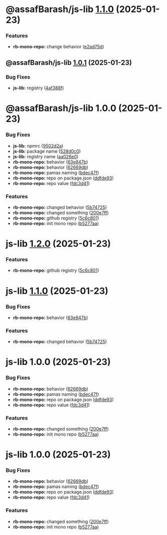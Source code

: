 # @assafBarash/js-lib [1.1.0](https://github.com/assafBarash/rb-mono-repo/compare/@assafBarash/js-lib@1.0.1...@assafBarash/js-lib@1.1.0) (2025-01-23)


### Features

* **rb-mono-repo:** change behavior ([e2ad75d](https://github.com/assafBarash/rb-mono-repo/commit/e2ad75dab73f10014431100f9f255773e9a507c1))

## @assafBarash/js-lib [1.0.1](https://github.com/assafBarash/rb-mono-repo/compare/@assafBarash/js-lib@1.0.0...@assafBarash/js-lib@1.0.1) (2025-01-23)


### Bug Fixes

* **js-lib:** registry ([4af388f](https://github.com/assafBarash/rb-mono-repo/commit/4af388f52d0de1fcb07420f99006f2900f272fd7))

# @assafBarash/js-lib 1.0.0 (2025-01-23)


### Bug Fixes

* **js-lib:** npmrc ([9502d2a](https://github.com/assafBarash/rb-mono-repo/commit/9502d2a4ef378456cf0f7b3acde83c4ff08ca21e))
* **js-lib:** package name ([528d0c0](https://github.com/assafBarash/rb-mono-repo/commit/528d0c0eb799ea3c092a9fdcefec4226924bdcee))
* **js-lib:** registry name ([aa026e0](https://github.com/assafBarash/rb-mono-repo/commit/aa026e0c1f6b5dc0b5b21a3de6c35fc04340db04))
* **rb-mono-repo:** behavior ([63e847b](https://github.com/assafBarash/rb-mono-repo/commit/63e847b6f96be12c439709735ebaafedf83a58d8))
* **rb-mono-repo:** behavior ([62669db](https://github.com/assafBarash/rb-mono-repo/commit/62669db245b2264b9722933008884659622331d6))
* **rb-mono-repo:** pamas naming ([bdec47f](https://github.com/assafBarash/rb-mono-repo/commit/bdec47f790152ef9f3bcd525982ae742b6691497))
* **rb-mono-repo:** repo on package.json ([ddfde93](https://github.com/assafBarash/rb-mono-repo/commit/ddfde93bde0bb35fc0a4d70a4621d0abecc7fb2d))
* **rb-mono-repo:** repo value ([fdc3d41](https://github.com/assafBarash/rb-mono-repo/commit/fdc3d4128eb17d3d8f091f3b5ae9a2f314edc17e))


### Features

* **rb-mono-repo:** changed behavior ([5b74725](https://github.com/assafBarash/rb-mono-repo/commit/5b747250728f55ac3e231b8667bcc90d44131561))
* **rb-mono-repo:** changed something ([200e7ff](https://github.com/assafBarash/rb-mono-repo/commit/200e7ffa8a33a983a5428672c482dbbe522a5ba6))
* **rb-mono-repo:** github registry ([5c6c801](https://github.com/assafBarash/rb-mono-repo/commit/5c6c801fe6381aae7360ef6bbc814d065500c0be))
* **rb-mono-repo:** init mono repo ([b5277aa](https://github.com/assafBarash/rb-mono-repo/commit/b5277aafbdbf898ec6174d37f90dd105fef2cf1e))

# js-lib [1.2.0](https://github.com/assafBarash/rb-mono-repo/compare/js-lib@1.1.0...js-lib@1.2.0) (2025-01-23)


### Features

* **rb-mono-repo:** github registry ([5c6c801](https://github.com/assafBarash/rb-mono-repo/commit/5c6c801fe6381aae7360ef6bbc814d065500c0be))

# js-lib [1.1.0](https://github.com/assafBarash/rb-mono-repo/compare/js-lib@1.0.0...js-lib@1.1.0) (2025-01-23)


### Bug Fixes

* **rb-mono-repo:** behavior ([63e847b](https://github.com/assafBarash/rb-mono-repo/commit/63e847b6f96be12c439709735ebaafedf83a58d8))


### Features

* **rb-mono-repo:** changed behavior ([5b74725](https://github.com/assafBarash/rb-mono-repo/commit/5b747250728f55ac3e231b8667bcc90d44131561))

# js-lib 1.0.0 (2025-01-23)


### Bug Fixes

* **rb-mono-repo:** behavior ([62669db](https://github.com/assafBarash/rb-mono-repo/commit/62669db245b2264b9722933008884659622331d6))
* **rb-mono-repo:** pamas naming ([bdec47f](https://github.com/assafBarash/rb-mono-repo/commit/bdec47f790152ef9f3bcd525982ae742b6691497))
* **rb-mono-repo:** repo on package.json ([ddfde93](https://github.com/assafBarash/rb-mono-repo/commit/ddfde93bde0bb35fc0a4d70a4621d0abecc7fb2d))
* **rb-mono-repo:** repo value ([fdc3d41](https://github.com/assafBarash/rb-mono-repo/commit/fdc3d4128eb17d3d8f091f3b5ae9a2f314edc17e))


### Features

* **rb-mono-repo:** changed something ([200e7ff](https://github.com/assafBarash/rb-mono-repo/commit/200e7ffa8a33a983a5428672c482dbbe522a5ba6))
* **rb-mono-repo:** init mono repo ([b5277aa](https://github.com/assafBarash/rb-mono-repo/commit/b5277aafbdbf898ec6174d37f90dd105fef2cf1e))

# js-lib 1.0.0 (2025-01-23)


### Bug Fixes

* **rb-mono-repo:** behavior ([62669db](https://github.com/assafBarash/rb-mono-repo/commit/62669db245b2264b9722933008884659622331d6))
* **rb-mono-repo:** pamas naming ([bdec47f](https://github.com/assafBarash/rb-mono-repo/commit/bdec47f790152ef9f3bcd525982ae742b6691497))
* **rb-mono-repo:** repo on package.json ([ddfde93](https://github.com/assafBarash/rb-mono-repo/commit/ddfde93bde0bb35fc0a4d70a4621d0abecc7fb2d))
* **rb-mono-repo:** repo value ([fdc3d41](https://github.com/assafBarash/rb-mono-repo/commit/fdc3d4128eb17d3d8f091f3b5ae9a2f314edc17e))


### Features

* **rb-mono-repo:** changed something ([200e7ff](https://github.com/assafBarash/rb-mono-repo/commit/200e7ffa8a33a983a5428672c482dbbe522a5ba6))
* **rb-mono-repo:** init mono repo ([b5277aa](https://github.com/assafBarash/rb-mono-repo/commit/b5277aafbdbf898ec6174d37f90dd105fef2cf1e))
